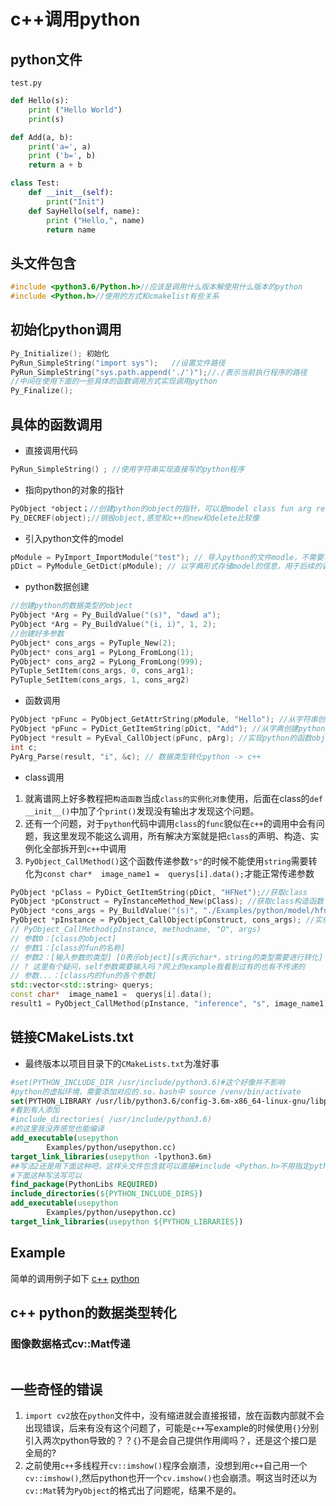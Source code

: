 # c++调用python
## python文件
`test.py`
```python
def Hello(s):
    print ("Hello World")
    print(s)

def Add(a, b):
    print('a=', a)
    print ('b=', b)
    return a + b

class Test:
    def __init__(self):
        print("Init")
    def SayHello(self, name):
        print ("Hello,", name)
        return name
```
## 头文件包含
```c++
#include <python3.6/Python.h>//应该是调用什么版本解使用什么版本的python
#include <Python.h>//使用的方式和cmakelist有些关系
```
## 初始化python调用
```c++
Py_Initialize(); 初始化
PyRun_SimpleString("import sys");   //设置文件路径
PyRun_SimpleString("sys.path.append('./')");//./表示当前执行程序的路径
//中间在使用下面的一些具体的函数调用方式实现调用python
Py_Finalize();
```
## 具体的函数调用
- 直接调用代码
```c++
PyRun_SimpleString(）; //使用字符串实现直接写的python程序
```
- 指向python的对象的指针
```c++
PyObject *object；//创建python的object的指针，可以是model class fun arg return
Py_DECREF(object);//销毁object,感觉和c++的new和delete比较像
```
- 引入python文件的model
```c++
pModule = PyImport_ImportModule("test"); // 导入python的文件modle，不需要写后缀名.py
pDict = PyModule_GetDict(pModule); // 以字典形式存储model的信息，用于后续的调用
```
 - python数据创建
```c++
//创建python的数据类型的object
PyObject *Arg = Py_BuildValue("(s)", "dawd a");
PyObject *Arg = Py_BuildValue("(i, i)", 1, 2);
//创建好多参数
PyObject* cons_args = PyTuple_New(2);
PyObject* cons_arg1 = PyLong_FromLong(1);
PyObject* cons_arg2 = PyLong_FromLong(999);
PyTuple_SetItem(cons_args, 0, cons_arg1);
PyTuple_SetItem(cons_args, 1, cons_arg2)

```
- 函数调用
```c++
PyObject *pFunc = PyObject_GetAttrString(pModule, "Hello"); //从字符串创建python函数object
PyObject *pFunc = PyDict_GetItemString(pDict, "Add"); //从字典创建python函数object
PyObject *result = PyEval_CallObject(pFunc, pArg); //实现python的函数object的调用并接受return
int c;
PyArg_Parse(result, "i", &c); // 数据类型转化python -> c++
```
- class调用

1. 就离谱网上好多教程把`构造函数`当成`class的实例化对象`使用，后面在class的`def __init__()`中加了个`print()`发现没有输出才发现这个问题。
2. 还有一个问题，对于`python`代码中调用`class`的`func`貌似在`c++`的调用中会有问题，我这里发现不能这么调用，所有解决方案就是把`class`的声明、构造、实例化全部拆开到`c++`中调用
3. `PyObject_CallMethod()`这个函数传递参数`"s"`的时候不能使用`string`需要转化为`const char*  image_name1 =  querys[i].data();`才能正常传递参数

```c++
PyObject *pClass = PyDict_GetItemString(pDict, "HFNet");//获取class
PyObject *pConstruct = PyInstanceMethod_New(pClass); //获取class构造函数
PyObject *cons_args = Py_BuildValue("(s)", "./Examples/python/model/hfnet");//设置实例化所需要的参数
PyObject *pInstance = PyObject_CallObject(pConstruct, cons_args); //实例化class
// PyObject_CallMethod(pInstance, methodname, "O", args) 
// 参数0：[class的object]
// 参数1：[class的fun的名称]
// 参数2：[输入参数的类型] [O表示object][s表示char*，string的类型需要进行转化] 
// ? 这里有个疑问，self参数需要输入吗？网上的example我看到过有的也有不传递的
// 参数...：[class内的fun的各个参数]
std::vector<std::string> querys;
const char*  image_name1 =  querys[i].data();
result1 = PyObject_CallMethod(pInstance, "inference", "s", image_name1);
```

## 链接CMakeLists.txt
 - 最终版本以项目目录下的`CMakeLists.txt`为准好事
```CMake
#set(PYTHON_INCLUDE_DIR /usr/include/python3.6)#这个好像并不影响
#python的虚拟环境，需要添加对应的.so，bash中 source /venv/bin/activate
set(PYTHON_LIBRARY /usr/lib/python3.6/config-3.6m-x86_64-linux-gnu/libpython3.6.so)
#看到有人添加
#include_directories( /usr/include/python3.6)
#的这里我没弄感觉也能编译	
add_executable(usepython
        Examples/python/usepython.cc)
target_link_libraries(usepython -lpython3.6m)
##写法2还是用下面这种吧，这样头文件包含就可以直接#include <Python.h>不用指定python版本
#下面这种写法写可以
find_package(PythonLibs REQUIRED)
include_directories(${PYTHON_INCLUDE_DIRS})
add_executable(usepython
        Examples/python/usepython.cc)
target_link_libraries(usepython ${PYTHON_LIBRARIES})
```
## Example
简单的调用例子如下
[c++](usepython.cc)
[python](testpy.py)
## c++ python的数据类型转化
### 图像数据格式cv::Mat传递
```c++
```


## 一些奇怪的错误
1. `import cv2`放在`python`文件中，没有缩进就会直接报错，放在函数内部就不会出现错误，后来有没有这个问题了，可能是`c++`写example的时候使用`{}`分别引入两次python导致的？？`{}`不是会自己提供作用阈吗？，还是这个接口是全局的?
2. 之前使用`c++`多线程开`cv::imshow()`程序会崩溃，没想到用`c++`自己用一个`cv::imshow()`,然后python也开一个`cv.imshow()`也会崩溃。啊这当时还以为`cv::Mat`转为`PyObject`的格式出了问题呢，结果不是的。